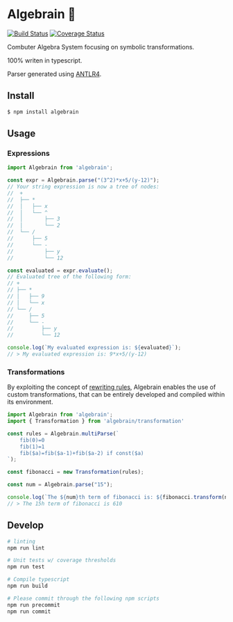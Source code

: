 # Algebrain 🧠
[![Build Status](https://travis-ci.com/dedoussis/algebrain.svg?branch=master)](https://travis-ci.com/dedoussis/algebrain)
[![Coverage Status](https://coveralls.io/repos/github/dedoussis/algebrain/badge.svg?branch=master)](https://coveralls.io/github/dedoussis/algebrain?branch=master)

Combuter Algebra System focusing on symbolic transformations.

100% writen in typescript.

Parser generated using [ANTLR4](https://www.antlr.org/).

## Install

```bash
$ npm install algebrain
```

## Usage

### Expressions
```javascript
import Algebrain from 'algebrain';

const expr = Algebrain.parse("(3^2)*x+5/(y-12)");
// Your string expression is now a tree of nodes:
//  +
//  ├── *
//  │   ├── x
//  │   └── ^
//  │       ├── 3
//  │       └── 2
//  └── /
//      ├── 5
//      └── -
//          ├── y
//          └── 12

const evaluated = expr.evaluate();
// Evaluated tree of the following form:
// +
// ├── *
// │   ├── 9
// │   └── x
// └── /
//     ├── 5
//     └── -
//         ├── y
//         └── 12

console.log(`My evaluated expression is: ${evaluated}`);
// > My evaluated expression is: 9*x+5/(y-12)
```

### Transformations

By exploiting the concept of [rewriting rules](https://en.wikipedia.org/wiki/Rewriting), Algebrain enables the use of custom transformations, that can be entirely developed and compiled within its environment.

```javascript
import Algebrain from 'algebrain';
import { Transformation } from 'algebrain/transformation'

const rules = Algebrain.multiParse(`
    fib(0)=0
    fib(1)=1
    fib($a)=fib($a-1)+fib($a-2) if const($a)
`);

const fibonacci = new Transformation(rules);

const num = Algebrain.parse("15");

console.log(`The ${num}th term of fibonacci is: ${fibonacci.transform(num)}`);
// > The 15h term of fibonacci is 610
```

## Develop


```bash
# linting
npm run lint

# Unit tests w/ coverage thresholds
npm run test

# Compile typescript
npm run build

# Please commit through the following npm scripts
npm run precommit
npm run commit
```
